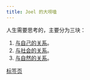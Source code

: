 ```yaml
---
title: Joel 的大唠嗑
---
```


人生需要思考的，主要分为三块：
1. [与自己的关系](./1-self/readme.md)。
2. [与社会的关系](./2-society/readme.md)。
3. [与自然的关系](./3-nature/readme.md)。

[标签页](/tags)